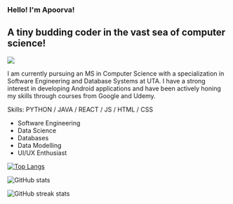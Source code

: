 ### Hello! I'm Apoorva! 
## A tiny budding coder in the vast sea of computer science!

![](https://i.pinimg.com/originals/05/1e/7b/051e7b594fd55e187af69884b9723945.gif)

I am currently pursuing an MS in Computer Science with a specialization in Software Engineering and Database Systems at UTA. I have a strong interest in developing Android applications and have been actively honing my skills through courses from Google and Udemy.

Skills: PYTHON / JAVA / REACT / JS / HTML / CSS

-  Software Engineering
-  Data Science
-  Databases 
-  Data Modelling 
-  UI/UX Enthusiast


[![Top Langs](https://github-readme-stats.vercel.app/api/top-langs/?username=apoorvamattewada)](https://github.com/anuraghazra/github-readme-stats)

![GitHub stats](https://github-readme-stats.vercel.app/api?username=apoorvamattewada&show_icons=true&count_private=true)  



![GitHub streak stats](https://streak-stats.demolab.com/?user=apoorvamattewada)  

 
